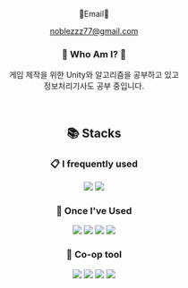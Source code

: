 <div align="center">

:email:Email:email:

noblezzz77@gmail.com

### :tada: Who Am I? :tada:

게임 제작을 위한 Unity와 알고리즘을 공부하고 있고
<br/>
정보처리기사도 공부 중입니다.
  
<br/>

## 📚 Stacks
  
### :clipboard: I frequently used


<img src="https://img.shields.io/badge/-C%23-239120?logo=Csharp&logoColor=white">

<img src="https://img.shields.io/badge/Unity-FFFFFF?logo=Unity&logoColor=black">

### :beginner: Once I've Used

<img src="https://img.shields.io/badge/C-A8B9CC?logo=C&logoColor=white">

<img src="https://img.shields.io/badge/-C++-00599C?logo=C%2B%2B&logoColor=white">

<img src="https://img.shields.io/badge/Java-007396?logo=Java&logoColor=white">

<img src="https://img.shields.io/badge/MySQL-4479A1?&logo=MySQL&logoColor=white">

### :speech_balloon: Co-op tool

<img src="https://img.shields.io/badge/GitHub-181717?logo=GitHub&logoColor=white">

<img src="https://img.shields.io/badge/Slack-4A154B?logo=Slack&logoColor=white">

<img src="https://img.shields.io/badge/Discord-5865F2?logo=Discord&logoColor=white">

<img src="https://img.shields.io/badge/Notion-000000?logo=Notion&logoColor=white">

<br/>
<br/>
  

